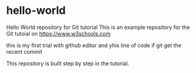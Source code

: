 # hello-world
Hello World repository for Git tutorial
This is an example repository for the Git tutoial on https://www.w3schools.com

this is my first trial with github editor
and yhis line of code if git get the recent commit

This repository is built step by step in the tutorial.
